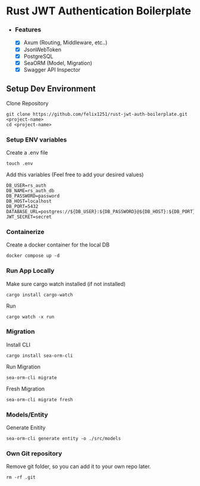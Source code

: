 # Rust JWT Authentication Boilerplate

-   ### Features
    -   [x] Axum (Routing, Middleware, etc..)
    -   [x] JsonWebToken
    -   [x] PostgreSQL
    -   [x] SeaORM (Model, Migration)
    -   [x] Swagger API Inspector

## Setup Dev Environment

Clone Repository

```
git clone https://github.com/felix1251/rust-jwt-auth-boilerplate.git <project-name>
cd <project-name>
```

### Setup ENV variables

Create a .env file

```
touch .env
```

Add this variables (Feel free to add your desired values)

```
DB_USER=rs_auth
DB_NAME=rs_auth_db
DB_PASSWORD=password
DB_HOST=localhost
DB_PORT=5432
DATABASE_URL=postgres://${DB_USER}:${DB_PASSWORD}@${DB_HOST}:${DB_PORT}/${DB_NAME}
JWT_SECRET=secret

```

### Containerize

Create a docker container for the local DB

```
docker compose up -d
```

### Run App Locally

Make sure cargo watch installed (if not installed)

```
cargo install cargo-watch
```

Run

```
cargo watch -x run
```

### Migration

Install CLI

```
cargo install sea-orm-cli
```

Run Migration

```
sea-orm-cli migrate
```

Fresh Migration

```
sea-orm-cli migrate fresh
```

### Models/Entity

Generate Enitity

```
sea-orm-cli generate entity -o ./src/models
```

### Own Git repository

Remove git folder, so you can add it to your own repo later.

```
rm -rf .git
```
